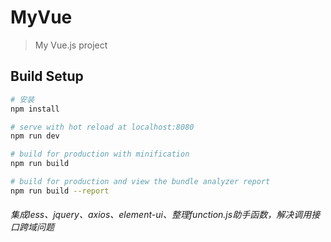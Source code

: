 # MyVue

> My Vue.js project

## Build Setup

``` bash
# 安装
npm install

# serve with hot reload at localhost:8080
npm run dev

# build for production with minification
npm run build

# build for production and view the bundle analyzer report
npm run build --report
```

###### 集成less、jquery、axios、element-ui、整理function.js助手函数，解决调用接口跨域问题



